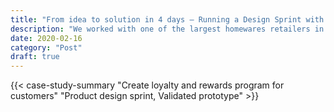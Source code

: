 ```yaml
---
title: "From idea to solution in 4 days – Running a Design Sprint with Dunelm"
description: "We worked with one of the largest homewares retailers in the UK to kickoff a new loyalty & rewards program for their customers. Using the Product Design Sprint process, we managed to get from idea to a validated working prototype in just 4 days."
date: 2020-02-16
category: "Post"
draft: true
---
```

{{< case-study-summary "Create loyalty and rewards program for customers" "Product design sprint, Validated prototype"  >}}